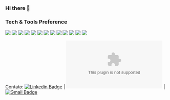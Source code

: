 ### Hi there 👋

### Tech & Tools Preference

<img src = "https://img.shields.io/badge/-HTML5-E34F26?style=flat&logo=html5&logoColor=white"> <img src = "https://img.shields.io/badge/-CSS3-1572B6?style=flat&logo=css3&logoColor=white">
<img src="https://img.shields.io/badge/-Bootstrap-563D7C?style=flat&logo=bootstrap&logoColor=white">
<img src="https://img.shields.io/badge/-JavaScript-eed718?style=flat&logo=javascript&logoColor=ffffff">
<img src="https://img.shields.io/badge/-Sass-cc6699?style=flat&logo=sass&logoColor=ffffff">
<img src="https://img.shields.io/badge/-React-000000?style=flat&logo=react&logoColor=00c8ff">
<img src="https://img.shields.io/badge/-MongoDB-4DB33D?style=flat&logo=mongodb&logoColor=FFFFFF">
<img src="https://img.shields.io/badge/-Node.js-3C873A?style=flat&logo=Node.js&logoColor=white">
<img src="http://img.shields.io/badge/-Google%20Cloud%20Platform-4285F4?style=flat&logo=google%20cloud&logoColor=white">
<img src="http://img.shields.io/badge/-Git-F1502F?style=flat&logo=git&logoColor=FFFFFF">
<img src="http://img.shields.io/badge/-Github-000000?style=flat&logo=github&logoColor=FFFFFF">
<img src="http://img.shields.io/badge/-VS%20Code-007ACC?style=flat&logo=visual%20studio%20code&logoColor=white">
<img src="http://img.shields.io/badge/-Heroku-430098?style=flat&logo=heroku&logoColor=white">

Contato: 
[![Linkedin Badge](https://img.shields.io/badge/-RicksonAlves-blue?style=flat-square&logo=Linkedin&logoColor=white&link=https://www.linkedin.com/in/rickson-alves/)](https://www.linkedin.com/in/rickson-alves/) 
|
[![Outlook Badge](https://img.shields.io/badge/-rickson.alves.sa@gmail.com?style=flat-square&logo=microsoft-outlook&logoColor=white&link=mailto:rickson.sa@outlook.com)](mailto:rickson.sa@outlook.com)
|
[![Gmail Badge](https://img.shields.io/badge/-rickson.alves.sa@gmail.com-c14438?style=flat-square&logo=Gmail&logoColor=white&link=mailto:rickson.alves.sa@gmail.com)](mailto:rickson.alves.sa@gmail.com)
